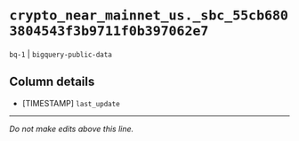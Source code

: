 # `crypto_near_mainnet_us._sbc_55cb6803804543f3b9711f0b397062e7`
`bq-1` | `bigquery-public-data`

## Column details
* [TIMESTAMP] `last_update`

-------------------------------------------------------------------------------
*Do not make edits above this line.*
